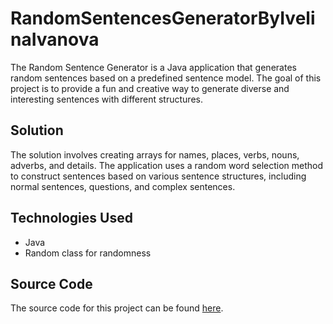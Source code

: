 # RandomSentencesGeneratorByIvelinaIvanova
The Random Sentence Generator is a Java application that generates random sentences based on a predefined sentence model. The goal of this project is to provide a fun and creative way to generate diverse and interesting sentences with different structures.

## Solution
The solution involves creating arrays for names, places, verbs, nouns, adverbs, and details. The application uses a random word selection method to construct sentences based on various sentence structures, including normal sentences, questions, and complex sentences.

## Technologies Used
- Java
- Random class for randomness

## Source Code
The source code for this project can be found [here](./RandomSentencesGenerator.java).

